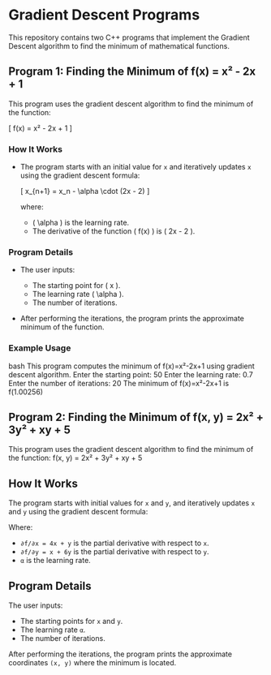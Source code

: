 # Gradient Descent Programs

This repository contains two C++ programs that implement the Gradient Descent algorithm to find the minimum of mathematical functions.

## Program 1: Finding the Minimum of f(x) = x² - 2x + 1

This program uses the gradient descent algorithm to find the minimum of the function:

\[ f(x) = x² - 2x + 1 \]

### How It Works

- The program starts with an initial value for `x` and iteratively updates `x` using the gradient descent formula:

  \[
  x_{n+1} = x_n - \alpha \cdot (2x - 2)
  \]

  where:
  - \( \alpha \) is the learning rate.
  - The derivative of the function \( f(x) \) is \( 2x - 2 \).

### Program Details

- The user inputs:
  - The starting point for \( x \).
  - The learning rate \( \alpha \).
  - The number of iterations.

- After performing the iterations, the program prints the approximate minimum of the function.

### Example Usage

bash
This program computes the minimum of f(x)=x²-2x+1 using gradient descent algorithm.
Enter the starting point: 50
Enter the learning rate: 0.7
Enter the number of iterations: 20
The minimum of f(x)=x²-2x+1 is f(1.00256)

## Program 2:  Finding the Minimum of f(x, y) = 2x² + 3y² + xy + 5
This program uses the gradient descent algorithm to find the minimum of the function: 
f(x, y) = 2x² + 3y² + xy + 5


## How It Works

The program starts with initial values for `x` and `y`, and iteratively updates `x` and `y` using the gradient descent formula:


Where:
- `∂f/∂x = 4x + y` is the partial derivative with respect to `x`.
- `∂f/∂y = x + 6y` is the partial derivative with respect to `y`.
- `α` is the learning rate.

## Program Details

The user inputs:
- The starting points for `x` and `y`.
- The learning rate `α`.
- The number of iterations.

After performing the iterations, the program prints the approximate coordinates `(x, y)` where the minimum is located.




